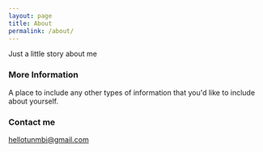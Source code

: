 ```yaml
---
layout: page
title: About
permalink: /about/
---
```


Just a little story about me

### More Information

A place to include any other types of information that you'd like to include about yourself.

### Contact me

[hellotunmbi@gmail.com](hellotunmbi@gmail.com)